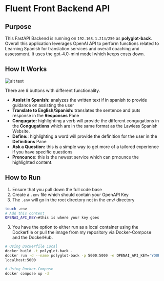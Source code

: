 # Fluent Front Backend API

## Purpose
This FastAPI Backend is running on `192.168.1.214/250` as **polyglot-back**. Overall this application leverages OpenAI API to perform functions related to Learning Spanish for translation services and overall coaching and assessment. It uses the gpt-4.0-mini model which keeps costs down.

## How It Works

![alt text](./img/example.png "FrontEnd")

There are 6 buttons with different functionality.
- **Assist in Spanish:** analyzes the written text if in spanish to provide guidance on assisting the user
- **Translate to English/Spanish:** translates the sentence and puts response in the **Responses** Pane
- **Congugate:** highlighting a verb will provide the different congugations in the **Congugations** which are in the same format as the Lawless Spanish Website. 
- **Define:**: highlighting a word will provide the definition for the user in the **Definitions** Pane
- **Ask a Question:** this is a simple way to get more of a tailored experience if you have specific questions
- **Pronounce:** this is the newest service which can prnounce the highlighted content.

## How to Run
1. Ensure that you pull down the full code base
2. Create a `.env` file which should contain your OpenAPI Key
3. The `.env` will go in the root directory not in the env/ directory

```bash
touch .env
# Add this content
OPENAI_API_KEY=#this is where your key goes
```
3. You have the option to either run as a local container using the Dockerfile or pull the image from my repository via Docker-Compose and the DockerHub.

```bash
# Using Dockerfile Local
docker build -t polyglot-back .
docker run -d --name polyglot-back -p 5000:5000 -e OPENAI_API_KEY='YOUR_KEY_HERE' polyglot-back
localhost:5000

# Using Docker-Compose
docker compose up -d
```




